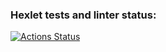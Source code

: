 ### Hexlet tests and linter status:
[![Actions Status](https://github.com/sayat-a/qa-engineer-project-84/actions/workflows/hexlet-check.yml/badge.svg)](https://github.com/sayat-a/qa-engineer-project-84/actions)
